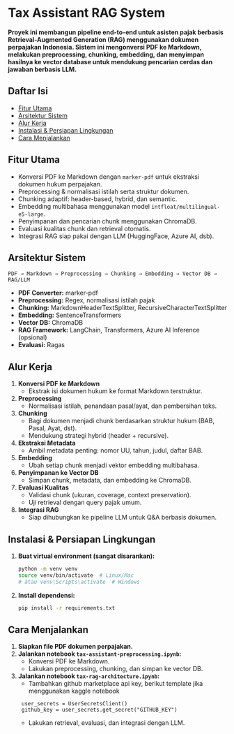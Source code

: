 # Tax Assistant RAG System

**Proyek ini membangun pipeline end-to-end untuk asisten pajak berbasis Retrieval-Augmented Generation (RAG) menggunakan dokumen perpajakan Indonesia. Sistem ini mengonversi PDF ke Markdown, melakukan preprocessing, chunking, embedding, dan menyimpan hasilnya ke vector database untuk mendukung pencarian cerdas dan jawaban berbasis LLM.**

## Daftar Isi

- [Fitur Utama](#fitur-utama)
- [Arsitektur Sistem](#arsitektur-sistem)
- [Alur Kerja](#alur-kerja)
- [Instalasi & Persiapan Lingkungan](#instalasi--persiapan-lingkungan)
- [Cara Menjalankan](#cara-menjalankan)

## Fitur Utama

- Konversi PDF ke Markdown dengan `marker-pdf` untuk ekstraksi dokumen hukum perpajakan.
- Preprocessing & normalisasi istilah serta struktur dokumen.
- Chunking adaptif: header-based, hybrid, dan semantic.
- Embedding multibahasa menggunakan model `intfloat/multilingual-e5-large`.
- Penyimpanan dan pencarian chunk menggunakan ChromaDB.
- Evaluasi kualitas chunk dan retrieval otomatis.
- Integrasi RAG siap pakai dengan LLM (HuggingFace, Azure AI, dsb).

## Arsitektur Sistem

```
PDF → Markdown → Preprocessing → Chunking → Embedding → Vector DB → RAG/LLM
```

- **PDF Converter:** marker-pdf
- **Preprocessing:** Regex, normalisasi istilah pajak
- **Chunking:** MarkdownHeaderTextSplitter, RecursiveCharacterTextSplitter
- **Embedding:** SentenceTransformers
- **Vector DB:** ChromaDB
- **RAG Framework:** LangChain, Transformers, Azure AI Inference (opsional)
- **Evaluasi:** Ragas

## Alur Kerja

1. **Konversi PDF ke Markdown**
   - Ekstrak isi dokumen hukum ke format Markdown terstruktur.
2. **Preprocessing**
   - Normalisasi istilah, penandaan pasal/ayat, dan pembersihan teks.
3. **Chunking**
   - Bagi dokumen menjadi chunk berdasarkan struktur hukum (BAB, Pasal, Ayat, dst).
   - Mendukung strategi hybrid (header + recursive).
4. **Ekstraksi Metadata**
   - Ambil metadata penting: nomor UU, tahun, judul, daftar BAB.
5. **Embedding**
   - Ubah setiap chunk menjadi vektor embedding multibahasa.
6. **Penyimpanan ke Vector DB**
   - Simpan chunk, metadata, dan embedding ke ChromaDB.
7. **Evaluasi Kualitas**
   - Validasi chunk (ukuran, coverage, context preservation).
   - Uji retrieval dengan query pajak umum.
8. **Integrasi RAG**
   - Siap dihubungkan ke pipeline LLM untuk Q&A berbasis dokumen.

## Instalasi & Persiapan Lingkungan

1. **Buat virtual environment (sangat disarankan):**
   ```bash
   python -m venv venv
   source venv/bin/activate  # Linux/Mac
   # atau venv\Scripts\activate  # Windows
   ```

2. **Install dependensi:**
   ```bash
   pip install -r requirements.txt
   ```
   
## Cara Menjalankan

1. **Siapkan file PDF dokumen perpajakan.**
2. **Jalankan notebook `tax-assistant-preprocessing.ipynb`:**
   - Konversi PDF ke Markdown.
   - Lakukan preprocessing, chunking, dan simpan ke vector DB.
3. **Jalankan notebook `tax-rag-architecture.ipynb`:**
   - Tambahkan github marketplace api key, berikut template jika menggunakan kaggle notebook 
   ```
    user_secrets = UserSecretsClient()
    github_key = user_secrets.get_secret("GITHUB_KEY")
   ``` 
   - Lakukan retrieval, evaluasi, dan integrasi dengan LLM.
